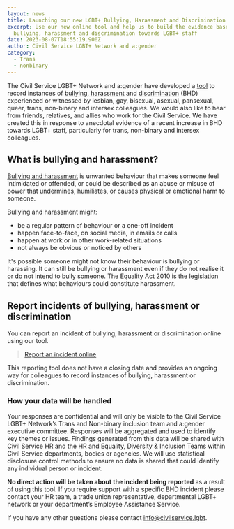 ```yaml
---
layout: news
title: Launching our new LGBT+ Bullying, Harassment and Discrimination Reporting Tool
excerpt: Use our new online tool and help us to build the evidence base about
  bullying, harassment and discrimination towards LGBT+ staff
date: 2023-08-07T18:55:19.900Z
author: Civil Service LGBT+ Network and a:gender
category:
  - Trans
  - nonbinary
---
```

The Civil Service LGBT+ Network and a:gender have developed a [tool](https://www.surveymonkey.com/create/preview/?sm=jzxMHwm7PLM4AbQOPmvvN_2F2Bx25cfzOVN1UT5uHuwfM_3D) to record instances of [bullying, harassment](https://www.gov.uk/workplace-bullying-and-harassment) and [discrimination](https://www.gov.uk/discrimination-your-rights) (BHD) experienced or witnessed by lesbian, gay, bisexual, asexual, pansexual, queer, trans, non-binary and intersex colleagues. We would also like to hear from friends, relatives, and allies who work for the Civil Service. We have created this in response to anecdotal evidence of a recent increase in BHD towards LGBT+ staff, particularly for trans, non-binary and intersex colleagues.

## **What is bullying and harassment?**

[Bullying and harassment](https://www.gov.uk/workplace-bullying-and-harassment) is unwanted behaviour that makes someone feel intimidated or offended, or could be described as an abuse or misuse of power that undermines, humiliates, or causes physical or emotional harm to someone.

Bullying and harassment might:

* be a regular pattern of behaviour or a one-off incident
* happen face-to-face, on social media, in emails or calls
* happen at work or in other work-related situations
* not always be obvious or noticed by others

It's possible someone might not know their behaviour is bullying or harassing. It can still be bullying or harassment even if they do not realise it or do not intend to bully someone. The Equality Act 2010 is the legislation that defines what behaviours could constitute harassment.

## Report incidents of bullying, harassment or discrimination

You can report an incident of bullying, harassment or discrimination online using our tool.

> [Report an incident online](https://www.surveymonkey.com/create/preview/?sm=jzxMHwm7PLM4AbQOPmvvN_2F2Bx25cfzOVN1UT5uHuwfM_3D)

This reporting tool does not have a closing date and provides an ongoing way for colleagues to record instances of bullying, harassment or discrimination.

### How your data will be handled

Your responses are confidential and will only be visible to the Civil Service LGBT+ Network’s Trans and Non-binary inclusion team and a:gender executive committee. Responses will be aggregated and used to identify key themes or issues. Findings generated from this data will be shared with Civil Service HR and the HR and Equality, Diversity & Inclusion Teams within Civil Service departments, bodies or agencies. We will use statistical disclosure control methods to ensure no data is shared that could identify any individual person or incident.

**No direct action will be taken about the incident being reported** as a result of using this tool. If you require support with a specific BHD incident please contact your HR team, a trade union representative, departmental LGBT+ network or your department’s Employee Assistance Service. 

If you have any other questions please contact [info@civilservice.lgbt](mailto:info@civilservice.lgbt).
